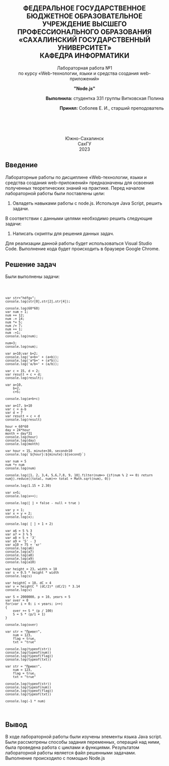 <p></p>

<h2 align="center">ФЕДЕРАЛЬНОЕ ГОСУДАРСТВЕННОЕ БЮДЖЕТНОЕ ОБРАЗОВАТЕЛЬНОЕ УЧРЕЖДЕНИЕ ВЫСШЕГО ПРОФЕССИОНАЛЬНОГО ОБРАЗОВАНИЯ <br> «САХАЛИНСКИЙ ГОСУДАРСТВЕННЫЙ УНИВЕРСИТЕТ» <br> КАФЕДРА ИНФОРМАТИКИ </h2>
<p align="center">Лабораторная работа №1 <br>
по курсу «Web-технологии, языки и средства создания web-приложений» 

<p align="center"><b>"Node.js"</b><p>
<p align="right"><b>Выполнила: </b> студентка 331 группы Витковская Полина</p>
<p  align="right"><b>Принял: </b> Соболев Е. И., старший преподователь</p>
<br>
<br>
<br>
<p align="center">Южно-Сахалинск <br> СахГУ <br> 2023</p>
<h2> Введение </h2>
<p>Лабораторные работы по дисциплине «Web-технологии, языки и средства создания web-приложений» предназначены для освоения полученных теоретических знаний на практике. Перед началом лабораторной работы были поставлены цели: <br>
<ol>
  <li>Овладеть навыками работы с node.js. Используя Java Script, решить задачи.
</ol>
В соответствии с данными целями необходимо решить следующие задачи:
<ol>
   <li> Написать скрипты для решения данных задач.
   </ol>
Для реализации данной работы будет использоваться Visual Studio Code. Выполнение кода будет происходить в браузере Google Chrome.
</p>
<h2>Решение задач</h2>
<p>Были выполнены задачи: </p>
<code>

    
    
    var str="hdfgv";
    console.log(str[0],str[2],str[4]);
    
    console.log(60*60)
    var num = 1;
    num += 12;
    num -= 14;
    num *= 5;
    num /= 7;
    num += 1;
    num -=1;
    console.log(num);
    
    num=3;
    console.log(num);
    
    var a=10;var b=2;
    console.log('a+b=' + (a+b));
    console.log('a*b=' + (a*b));
    console.log('a/b=' + (a/b));
    
    var c = 15, d = 2;
    var result = c + d;
    console.log(result);
    
    var a=10,
        b=2,
        c=5;
    
    console.log(a+b+c)
    
    var a=17, b=10
    var c = a-b
    var d = 7
    var result = c + d
    console.log(result)
    
    hour = 60*60
    day = 24*hour
    month = day*31
    console.log(hour)
    console.log(day)
    console.log(month)
    
    var hour = 15, minute=30, second=10
    console.log(`${hour}:${minute}:${second}`) 
    
    var num = 5
    num *= num
    console.log(num)
    
    console.log([1, 2, 3,4, 5,6,7,8, 9, 10].filter(num=> {if(num % 2 == 0) return num}).reduce((total, num)=> total + Math.sqrt(num), 0))
    
    console.log(1.15 + 2.30)
    
    var x=5;
    console.log(x++);
    
    console.log([ ] + false - null + true )
    
    var y = 1;
    var x = y = 2;
    console.log(x);
    
    console.log( [ ] + 1 + 2)
    
    var a6 = 5 % 3
    var a7 = 3 % 5
    var a8 = 5 + '3'
    var a9 = '5' - 3
    var a10 = 75 + 'кг'
    console.log(a6)
    console.log(a7)
    console.log(a8)
    console.log(a9)
    console.log(a10)
    
    var height = 23, width = 10
    var s = 0.5 * height * width
    console.log(s)
    
    var heightC = 10, dC = 4
    var v = heightC * (dC/2)* (dC/2) * 3.14
    console.log(v)
    
    var S = 2000000, p = 10, years = 5
    var over = 0
    for(var i = 0; i < years; i++)
    {
        over += S * (p / 100)
        S = S * (p/1 + 1)
    }
    
    console.log(over)
    
    var str = "Привет",
        num = 123,
        flag = true,
        txt = "true"
    
    console.log(typeof(str))
    console.log(typeof(num))
    console.log(typeof(flag))
    console.log(typeof(txt))
    
    var str = "Привет",
        num = 123,
        flag = true,
        txt = "true"
    
    console.log(typeof(str))
    console.log(typeof(num))
    console.log(typeof(flag))
    console.log(typeof(txt))
    
    console.log(-1 * num)
        
</code>
<h2>Вывод</h2>
<p>В ходе лабораторной работы были изучены элементы языка Java script. Были рассмотрены способы задания переменных, операций над ними, была проведена работа с циклами и функциями. Результатом лабораторной работы является файл решенными задачами. Выполнение происходило с помощью Node.js</p>

